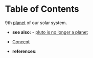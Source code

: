 
# Table of Contents



9th [planet](20210612202708-keyword-planet.md) of our solar system.

-   **see also:** -   [pluto is no longer a planet](20210612203702-permanent-pluto_is_no_longer_a_planet.md)

-   [Concept](20210612025056-keyword-concept.md)

-   **references:** 

